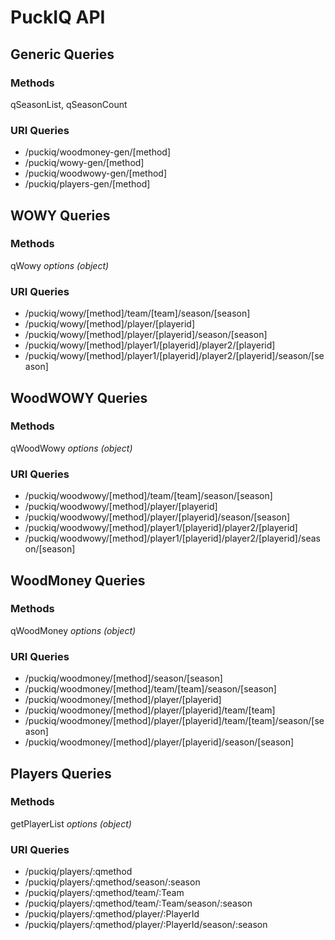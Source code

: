 # PuckIQ API

## Generic Queries
### Methods
qSeasonList, qSeasonCount

### URI Queries
- /puckiq/woodmoney-gen/[method]
- /puckiq/wowy-gen/[method]
- /puckiq/woodwowy-gen/[method]
- /puckiq/players-gen/[method]

## WOWY Queries
### Methods
qWowy *options (object)*

### URI Queries
- /puckiq/wowy/[method]/team/[team]/season/[season]
- /puckiq/wowy/[method]/player/[playerid]
- /puckiq/wowy/[method]/player/[playerid]/season/[season]
- /puckiq/wowy/[method]/player1/[playerid]/player2/[playerid]
- /puckiq/wowy/[method]/player1/[playerid]/player2/[playerid]/season/[season]

## WoodWOWY Queries
### Methods
qWoodWowy *options (object)*

### URI Queries
- /puckiq/woodwowy/[method]/team/[team]/season/[season]
- /puckiq/woodwowy/[method]/player/[playerid]
- /puckiq/woodwowy/[method]/player/[playerid]/season/[season]
- /puckiq/woodwowy/[method]/player1/[playerid]/player2/[playerid]
- /puckiq/woodwowy/[method]/player1/[playerid]/player2/[playerid]/season/[season]

## WoodMoney Queries
### Methods
qWoodMoney *options (object)*

### URI Queries
- /puckiq/woodmoney/[method]/season/[season]
- /puckiq/woodmoney/[method]/team/[team]/season/[season]
- /puckiq/woodmoney/[method]/player/[playerid]
- /puckiq/woodmoney/[method]/player/[playerid]/team/[team]
- /puckiq/woodmoney/[method]/player/[playerid]/team/[team]/season/[season]
- /puckiq/woodmoney/[method]/player/[playerid]/season/[season]

## Players Queries
### Methods
getPlayerList *options (object)*

### URI Queries
- /puckiq/players/:qmethod
- /puckiq/players/:qmethod/season/:season
- /puckiq/players/:qmethod/team/:Team
- /puckiq/players/:qmethod/team/:Team/season/:season
- /puckiq/players/:qmethod/player/:PlayerId
- /puckiq/players/:qmethod/player/:PlayerId/season/:season